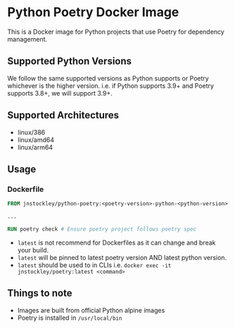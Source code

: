 # Python Poetry Docker Image
This is a Docker image for Python projects that use Poetry for dependency management.

## Supported Python Versions
We follow the same supported versions as Python supports or Poetry whichever is the higher version.
i.e. if Python supports 3.9+ and Poetry supports 3.8+, we will support 3.9+.

## Supported Architectures
- linux/386
- linux/amd64
- linux/arm64

## Usage
### Dockerfile
```Dockerfile
FROM jnstockley/python-poetry:<poetry-version>-python-<python-version>

...

RUN poetry check # Ensure poetry project follows poetry spec
```
* `latest` is not recommend for Dockerfiles as it can change and break your build.
* `latest` will be pinned to latest poetry version AND latest python version.
* `latest` should be used to in CLIs i.e. `docker exec -it jnstockley/poetry:latest <command>`

## Things to note
- Images are built from official Python alpine images
- Poetry is installed in `/usr/local/bin`
